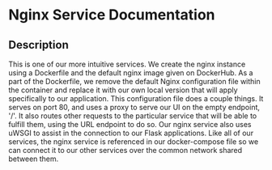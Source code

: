 # Nginx Service Documentation

## Description
This is one of our more intuitive services. We create the nginx instance using a Dockerfile and the default nginx image given on DockerHub. As a part of the Dockerfile, we remove the default Nginx configuration file within the container and replace it with our own local version that will apply specifically to our application. This configuration file does a couple things. It serves on port 80, and uses a proxy to serve our UI on the empty endpoint, '/'. It also routes other requests to the particular service that will be able to fulfill them, using the URL endpoint to do so. Our nginx service also uses uWSGI to assist in the connection to our Flask applications. Like all of our services, the nginx service is referenced in our docker-compose file so we can connect it to our other services over the common network shared between them.
